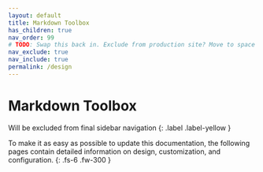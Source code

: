 ```yaml
---
layout: default
title: Markdown Toolbox
has_children: true
nav_order: 99
# TODO: Swap this back in. Exclude from production site? Move to space for editors.
nav_exclude: true
nav_include: true
permalink: /design
---
```


# Markdown Toolbox

Will be excluded from final sidebar navigation
{: .label .label-yellow }

To make it as easy as possible to update this documentation, the following pages contain detailed information on design, customization, and configuration.
{: .fs-6 .fw-300 }
